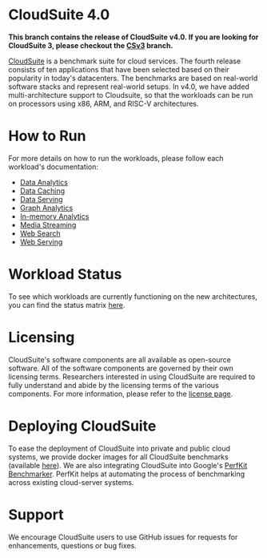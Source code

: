 # CloudSuite 4.0 #

**This branch contains the release of CloudSuite v4.0. If you are looking for CloudSuite 3, please checkout the [CSv3][CSv3] branch.**

[CloudSuite][csp] is a benchmark suite for cloud services. The fourth release consists of ten applications that have 
been selected based on their popularity in today's datacenters. The benchmarks are based on real-world software 
stacks and represent real-world setups. In v4.0, we have added multi-architecture support to Cloudsuite, so that the
workloads can be run on processors using x86, ARM, and RISC-V architectures.

# How to Run #

For more details on how to run the workloads, please follow each workload's documentation:

- [Data Analytics](docs/benchmarks/data-analytics.md)
- [Data Caching](docs/benchmarks/data-caching.md)
- [Data Serving](docs/benchmarks/data-serving.md)
- [Graph Analytics](docs/benchmarks/graph-analytics.md)
- [In-memory Analytics](docs/benchmarks/in-memory-analytics.md)
- [Media Streaming](docs/benchmarks/media-streaming.md)
- [Web Search](docs/benchmarks/web-search.md)
- [Web Serving](docs/benchmarks/web-serving.md)

# Workload Status #
To see which workloads are currently functioning on the new architectures, you can find the status matrix [here][status_pg].

# Licensing #

CloudSuite's software components are all available as open-source software. All of the software components are governed by 
their own licensing terms. Researchers interested in using CloudSuite are required to fully understand and abide by the 
licensing terms of the various components. For more information, please refer to the [license page][csl].

# Deploying CloudSuite #

To ease the deployment of CloudSuite into private and public cloud systems, we provide docker images for all CloudSuite benchmarks 
(available [here][csb]). We are also integrating CloudSuite into Google's [PerfKit Benchmarker][pkb]. PerfKit helps at automating the process of 
benchmarking across existing cloud-server systems.

# Support #

We encourage CloudSuite users to use GitHub issues for requests for enhancements, questions or bug fixes.

[csp]: http://cloudsuite.ch "CloudSuite Page"
[csl]: http://cloudsuite.ch/pages/license/ "CloudSuite License"
[csb]: http://cloudsuite.ch/#download "CloudSuite Benchmarks"
[pkb]: https://github.com/GoogleCloudPlatform/PerfKitBenchmarker "Google's PerfKit Benchmarker"
[CSv3]: https://github.com/parsa-epfl/cloudsuite/tree/CSv3 "CloudSuite v3"
[status_pg]: https://github.com/parsa-epfl/cloudsuite/wiki/CloudSuite-4.0-Workload-Status-Matrix
